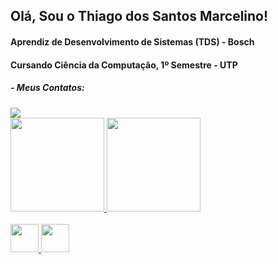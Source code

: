 <h2>Olá, Sou o Thiago dos Santos Marcelino!</h2>
<h4>Aprendiz de Desenvolvimento de Sistemas (TDS) - Bosch</h4>
<h4>Cursando Ciência da Computação, 1º Semestre - UTP</h4>
<h5>- Meus Contatos: </h5>

<div>        
 <a href= "https://www.linkedin.com/in/thiago-marcelino-b139b1221/" target="_blank"><image src="https://img.shields.io/badge/linkedin-%230077B5.svg?style=for-the-badge&logo=linkedin&logoColor=white"></a>
</div>
   
<div>
 <a href="https://github.com/ThiagoDSMarcelino">
 <img height="150em" src="https://github-readme-stats.vercel.app/api?username=ThiagoDSMarcelino&theme=blueberry">
 <img height="150em" src="https://github-readme-stats.vercel.app/api/top-langs/?username=ThiagoDSMarcelino&layout=compact&langs_count=168&theme=blueberry"/>
</div>
 
<div style="display: inline_block"><br> 
 <img height="45" img src="https://cdn.jsdelivr.net/gh/devicons/devicon/icons/python/python-original.svg" />
 <img height="45" img src="https://cdn.jsdelivr.net/gh/devicons/devicon/icons/csharp/csharp-original.svg" /> 
</div>
